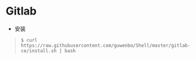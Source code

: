 # Gitlab

- 安装

> `$ curl https://raw.githubusercontent.com/guwenbo/Shell/master/gitlab-ce/install.sh | bash`